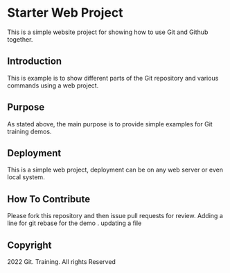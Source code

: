 # Starter Web Project

This is a simple website project for showing how to use Git and Github together.

## Introduction

This is example is to show different parts of the Git repository and various commands using a web project. 

## Purpose

As stated above, the main purpose is to provide simple examples for Git training demos.

## Deployment

This is a simple web project, deployment can be on any web server or even local system.

## How To Contribute

Please fork this repository and then issue pull requests for review.
Adding a line for git rebase for the demo . updating a file

## Copyright

2022 Git. Training. All rights Reserved
